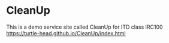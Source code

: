 # CleanUp
This is a demo service site called CleanUp for ITD class IRC100
https://turtle-head.github.io/CleanUp/index.html
